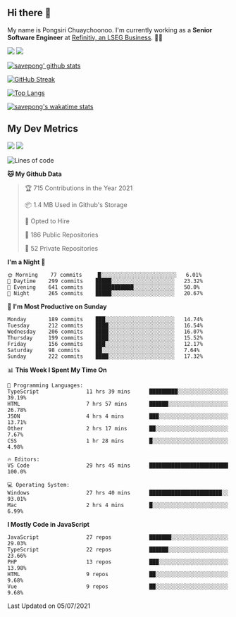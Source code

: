 ## Hi there 👋

My name is Pongsiri Chuaychoonoo. I'm currently working as a **Senior Software Engineer** at [Refinitiv, an LSEG Business](https://www.refinitiv.com). 👨‍💻

[<img src="https://img.shields.io/badge/savepong.com-%230077B5.svg?&style=for-the-badge&color=81e6d9" />](https://savepong.com)
[<img src="https://img.shields.io/badge/linkedin-%230077B5.svg?&style=for-the-badge&logo=linkedin&logoColor=white" />](https://www.linkedin.com/in/savepong)

[![savepong' github stats](https://github-readme-stats.vercel.app/api?username=savepong&show_icons=true&count_private=true&theme=gotham&hide_border=true&bg_color=00000000&text_color=768390FF)](https://savepong.com/posts/stats)

[![GitHub Streak](https://github-readme-streak-stats.herokuapp.com?user=savepong&theme=gotham&hide_border=true&background=00000000&dates=768390FF)](https://savepong.com/posts/stats)

[![Top Langs](https://github-readme-stats.vercel.app/api/top-langs/?username=savepong&layout=compact&langs_count=10&theme=gotham&hide_border=true&bg_color=00000000&text_color=768390FF)](https://savepong.com/posts/stats)

[![savepong's wakatime stats](https://github-readme-stats.vercel.app/api/wakatime?username=@savepong&layout=default&theme=gotham&hide_border=true&bg_color=00000000&text_color=768390FF)](https://savepong.com/posts/stats)

## My Dev Metrics

[![](https://komarev.com/ghpvc/?username=savepong&color=blue&label=Profile%20Views)](https://github.com/savepong)
[![](https://img.shields.io/github/followers/savepong?label=GitHub%20Followers)](https://github.com/savepong)

<!--START_SECTION:waka-->
![Lines of code](https://img.shields.io/badge/From%20Hello%20World%20I%27ve%20Written-8.7%20million%20lines%20of%20code-blue)

**🐱 My Github Data** 

> 🏆 715 Contributions in the Year 2021
 > 
> 📦 1.4 MB Used in Github's Storage 
 > 
> 💼 Opted to Hire
 > 
> 📜 186 Public Repositories 
 > 
> 🔑 52 Private Repositories  
 > 
**I'm a Night 🦉** 

```text
🌞 Morning    77 commits     █░░░░░░░░░░░░░░░░░░░░░░░░   6.01% 
🌆 Daytime    299 commits    █████░░░░░░░░░░░░░░░░░░░░   23.32% 
🌃 Evening    641 commits    ████████████░░░░░░░░░░░░░   50.0% 
🌙 Night      265 commits    █████░░░░░░░░░░░░░░░░░░░░   20.67%

```
📅 **I'm Most Productive on Sunday** 

```text
Monday       189 commits    ███░░░░░░░░░░░░░░░░░░░░░░   14.74% 
Tuesday      212 commits    ████░░░░░░░░░░░░░░░░░░░░░   16.54% 
Wednesday    206 commits    ████░░░░░░░░░░░░░░░░░░░░░   16.07% 
Thursday     199 commits    ████░░░░░░░░░░░░░░░░░░░░░   15.52% 
Friday       156 commits    ███░░░░░░░░░░░░░░░░░░░░░░   12.17% 
Saturday     98 commits     ██░░░░░░░░░░░░░░░░░░░░░░░   7.64% 
Sunday       222 commits    ████░░░░░░░░░░░░░░░░░░░░░   17.32%

```


📊 **This Week I Spent My Time On** 

```text
💬 Programming Languages: 
TypeScript               11 hrs 39 mins      █████████░░░░░░░░░░░░░░░░   39.19% 
HTML                     7 hrs 57 mins       ██████░░░░░░░░░░░░░░░░░░░   26.78% 
JSON                     4 hrs 4 mins        ███░░░░░░░░░░░░░░░░░░░░░░   13.71% 
Other                    2 hrs 17 mins       ██░░░░░░░░░░░░░░░░░░░░░░░   7.67% 
CSS                      1 hr 28 mins        █░░░░░░░░░░░░░░░░░░░░░░░░   4.98%

🔥 Editors: 
VS Code                  29 hrs 45 mins      █████████████████████████   100.0%

💻 Operating System: 
Windows                  27 hrs 40 mins      ███████████████████████░░   93.01% 
Mac                      2 hrs 4 mins        █░░░░░░░░░░░░░░░░░░░░░░░░   6.99%

```

**I Mostly Code in JavaScript** 

```text
JavaScript               27 repos            ███████░░░░░░░░░░░░░░░░░░   29.03% 
TypeScript               22 repos            ██████░░░░░░░░░░░░░░░░░░░   23.66% 
PHP                      13 repos            ███░░░░░░░░░░░░░░░░░░░░░░   13.98% 
HTML                     9 repos             ██░░░░░░░░░░░░░░░░░░░░░░░   9.68% 
Vue                      9 repos             ██░░░░░░░░░░░░░░░░░░░░░░░   9.68%

```



 Last Updated on 05/07/2021
<!--END_SECTION:waka-->

<!--
**savepong/savepong** is a ✨ _special_ ✨ repository because its `README.md` (this file) appears on your GitHub profile.

Here are some ideas to get you started:

- 🔭 I’m currently working on WebComponents and TypeScript.
- 🌱 I’m currently learning ...
- 👯 I’m looking to collaborate on ...
- 🤔 I’m looking for help with ...
- 💬 Ask me about ...
- 📫 How to reach me: ...
- 😄 Pronouns: ...
- ⚡ Fun fact: ...
-->
